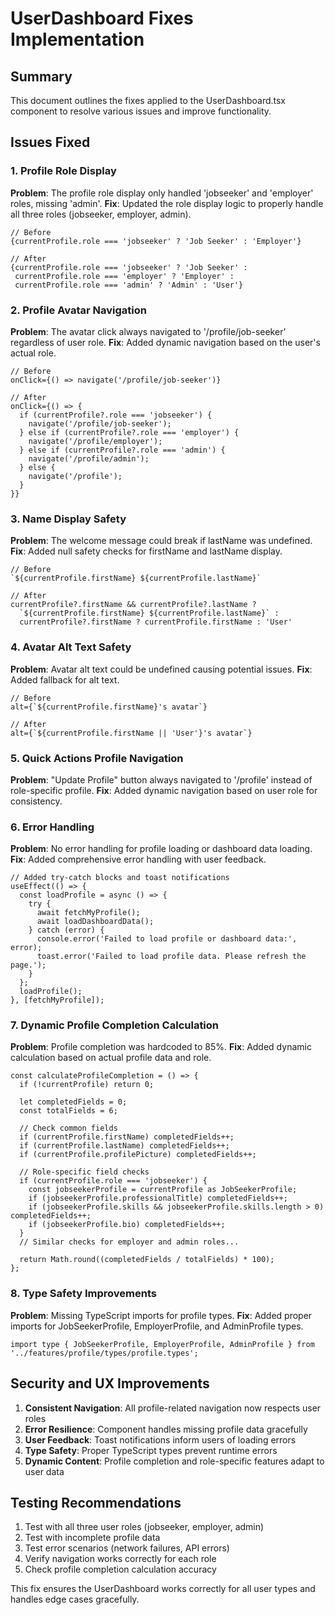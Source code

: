 # UserDashboard Fixes Implementation

## Summary
This document outlines the fixes applied to the UserDashboard.tsx component to resolve various issues and improve functionality.

## Issues Fixed

### 1. Profile Role Display
**Problem**: The profile role display only handled 'jobseeker' and 'employer' roles, missing 'admin'.
**Fix**: Updated the role display logic to properly handle all three roles (jobseeker, employer, admin).

```tsx
// Before
{currentProfile.role === 'jobseeker' ? 'Job Seeker' : 'Employer'}

// After  
{currentProfile.role === 'jobseeker' ? 'Job Seeker' : 
 currentProfile.role === 'employer' ? 'Employer' : 
 currentProfile.role === 'admin' ? 'Admin' : 'User'}
```

### 2. Profile Avatar Navigation
**Problem**: The avatar click always navigated to '/profile/job-seeker' regardless of user role.
**Fix**: Added dynamic navigation based on the user's actual role.

```tsx
// Before
onClick={() => navigate('/profile/job-seeker')}

// After
onClick={() => {
  if (currentProfile?.role === 'jobseeker') {
    navigate('/profile/job-seeker');
  } else if (currentProfile?.role === 'employer') {
    navigate('/profile/employer');
  } else if (currentProfile?.role === 'admin') {
    navigate('/profile/admin');
  } else {
    navigate('/profile');
  }
}}
```

### 3. Name Display Safety
**Problem**: The welcome message could break if lastName was undefined.
**Fix**: Added null safety checks for firstName and lastName display.

```tsx
// Before
`${currentProfile.firstName} ${currentProfile.lastName}`

// After
currentProfile?.firstName && currentProfile?.lastName ? 
  `${currentProfile.firstName} ${currentProfile.lastName}` : 
  currentProfile?.firstName ? currentProfile.firstName : 'User'
```

### 4. Avatar Alt Text Safety
**Problem**: Avatar alt text could be undefined causing potential issues.
**Fix**: Added fallback for alt text.

```tsx
// Before
alt={`${currentProfile.firstName}'s avatar`}

// After
alt={`${currentProfile.firstName || 'User'}'s avatar`}
```

### 5. Quick Actions Profile Navigation
**Problem**: "Update Profile" button always navigated to '/profile' instead of role-specific profile.
**Fix**: Added dynamic navigation based on user role for consistency.

### 6. Error Handling
**Problem**: No error handling for profile loading or dashboard data loading.
**Fix**: Added comprehensive error handling with user feedback.

```tsx
// Added try-catch blocks and toast notifications
useEffect(() => {
  const loadProfile = async () => {
    try {
      await fetchMyProfile();
      await loadDashboardData();
    } catch (error) {
      console.error('Failed to load profile or dashboard data:', error);
      toast.error('Failed to load profile data. Please refresh the page.');
    }
  };
  loadProfile();
}, [fetchMyProfile]);
```

### 7. Dynamic Profile Completion Calculation
**Problem**: Profile completion was hardcoded to 85%.
**Fix**: Added dynamic calculation based on actual profile data and role.

```tsx
const calculateProfileCompletion = () => {
  if (!currentProfile) return 0;
  
  let completedFields = 0;
  const totalFields = 6;
  
  // Check common fields
  if (currentProfile.firstName) completedFields++;
  if (currentProfile.lastName) completedFields++;
  if (currentProfile.profilePicture) completedFields++;
  
  // Role-specific field checks
  if (currentProfile.role === 'jobseeker') {
    const jobseekerProfile = currentProfile as JobSeekerProfile;
    if (jobseekerProfile.professionalTitle) completedFields++;
    if (jobseekerProfile.skills && jobseekerProfile.skills.length > 0) completedFields++;
    if (jobseekerProfile.bio) completedFields++;
  }
  // Similar checks for employer and admin roles...
  
  return Math.round((completedFields / totalFields) * 100);
};
```

### 8. Type Safety Improvements
**Problem**: Missing TypeScript imports for profile types.
**Fix**: Added proper imports for JobSeekerProfile, EmployerProfile, and AdminProfile types.

```tsx
import type { JobSeekerProfile, EmployerProfile, AdminProfile } from '../features/profile/types/profile.types';
```

## Security and UX Improvements

1. **Consistent Navigation**: All profile-related navigation now respects user roles
2. **Error Resilience**: Component handles missing profile data gracefully
3. **User Feedback**: Toast notifications inform users of loading errors
4. **Type Safety**: Proper TypeScript types prevent runtime errors
5. **Dynamic Content**: Profile completion and role-specific features adapt to user data

## Testing Recommendations

1. Test with all three user roles (jobseeker, employer, admin)
2. Test with incomplete profile data
3. Test error scenarios (network failures, API errors)
4. Verify navigation works correctly for each role
5. Check profile completion calculation accuracy

This fix ensures the UserDashboard works correctly for all user types and handles edge cases gracefully.

